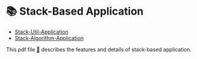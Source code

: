# 📚 Stack-Based Application  
- [Stack-Util-Application](Stack_UtilApplication)
- [Stack-Algorithm-Application](StackApplication)
  
This pdf file [📁](https://github.com/user-attachments/files/21710181/StackApplicaton.pdf) describes the features and details of stack-based application.
